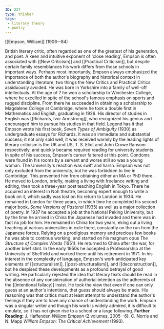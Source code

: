 ```yaml
---
ID: 227
type: thinker
tags: 
 - literary theory
 - poetry
---
```


[[Empson, William]] 
(1906--84)


British literary critic, often regarded as one of the greatest of his
generation, and poet. A keen and intuitive exponent of 'close reading',
Empson is often associated with [[New Criticism]] and [[Practical Criticism]], but despite
certain family resemblances his work differs from those schools in
important ways. Perhaps most importantly, Empson always emphasized the
importance of both the author's biography and historical context in
understanding literature, two things the New Critics and Practical
Critics assiduously avoided.
He was born in Yorkshire into a family of well-off intellectuals. At the
age of 7 he won a scholarship to Winchester College, where he excelled
in spite of the school's famous emphasis on sports and rugged
discipline. From there he succeeded in obtaining a scholarship to
Magdalene College at Cambridge, where he took a double first in
Mathematics and English, graduating in 1929. His director of studies in
English was [[Richards, Ivor Armstrong]], who recognized
his genius and encouraged him to pursue his studies in that field.
Legend has it that Empson wrote his first book, *Seven Types of
Ambiguity* (1930) as undergraduate essays for Richards. It was an
immediate and substantial success; it not only sold well, it was
received warmly by the leading lights of literary criticism is the UK
and US, T. S. Eliot and John Crowe Ransom respectively, and quickly
became required reading for university students.
In spite of his success, Empson's career faltered at this point. Condoms
were found in his rooms by a servant and worse still so was a young
woman. The University's reaction was swift and harsh. Empson was not
only excluded from the university, but he was forbidden to live in
Cambridge. This prevented him from obtaining either an MA or PhD there.
He moved to London, briefly, making a living with freelance writing and
editing, then took a three-year post teaching English in Tokyo. There he
acquired an interest in Noh theatre, becoming expert enough to write a
book on it, which sadly was lost on his return to London in 1934. He
remained in London for three years, in which time he completed his
second major book, *Some Versions of Pastoral* (1935) as well as a major
collection of poetry.
In 1937 he accepted a job at the National Peking University, but by the
time he arrived in China the Japanese had invaded and there was in fact
no job for him. He remained in China for two years, eking out a living
teaching at various universities in exile there, constantly on the run
from the Japanese forces. Relying on a prodigious memory and precious
few books he was able to continue working, and started on his magnum
opus *The Structure of Complex Words* (1951). He returned to China after
the war, for another brief stint. In the early 1950s he accepted a
Professorship at the University of Sheffield and worked there until his
retirement in 1971.
In his interest in the complexity of language, Empson's work anticipated
key elements of
[[structuralism]],
[[post-structuralism]], and
[[deconstruction]], but he
despised these developments as a profound betrayal of good writing. He
particularly rejected the idea that literary texts should be read in the
absence of any consideration of authorial intention as the adherents of
the [[intentional fallacy]]
insist. He took the view that even if one can only guess at an author's
intentions, that guess should always be made. His reasoning was that
critics must at least attempt to understand the author's feelings if
they are to have any chance of understanding the work.
Empson was a singular writer and though his work is widely admired, it
is difficult to emulate, so it has not given rise to a school or a large
following.
**Further Reading:** J. Haffenden *William Empson* (2 volumes, 2005--6).
C. Norris and N. Mapp *William Empson: The Critical Achievement* (1993).
